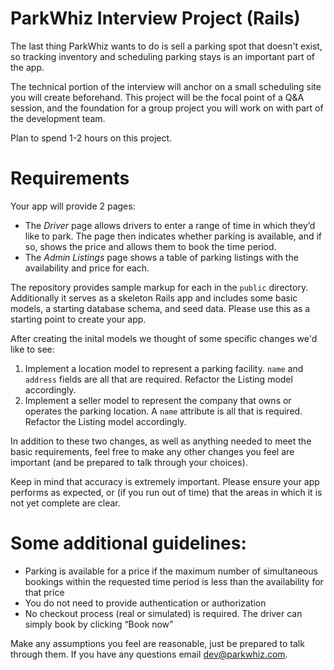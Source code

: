 ParkWhiz Interview Project (Rails)
===============

The last thing ParkWhiz wants to do is sell a parking spot that doesn't exist, so tracking inventory and scheduling parking stays is an important part of the app. 

The technical portion of the interview will anchor on a small scheduling site you will create beforehand.  This project will be the focal point of a Q&A session, and the foundation for a group project you will work on with part of the development team. 

Plan to spend 1-2 hours on this project. 

Requirements
============

Your app will provide 2 pages:

* The *Driver* page allows drivers to enter a range of time in which they’d like to park.  The page then indicates whether parking is available, and if so, shows the price and allows them to book the time period.
* The *Admin Listings* page shows a table of parking listings with the availability and price for each.

The repository provides sample markup for each in the `public` directory. Additionally it serves as a skeleton Rails app and includes some basic models, a starting database schema, and seed data. Please use this as a starting point to create your app.

After creating the inital models we thought of some specific changes we'd like to see:

1. Implement a location model to represent a parking facility.  `name` and `address` fields are all that are required.  Refactor the Listing model accordingly.
2. Implement a seller model to represent the company that owns or operates the parking location. A `name` attribute is all that is required. Refactor the Listing model accordingly.

In addition to these two changes, as well as anything needed to meet the basic requirements, feel free to make any other changes you feel are important (and be prepared to talk through your choices).

Keep in mind that accuracy is extremely important. Please ensure your app performs as expected, or (if you run out of time) that the areas in which it is not yet complete are clear.

Some additional guidelines:
===========================

* Parking is available for a price if the maximum number of simultaneous bookings within the requested time period is less than the availability for that price
* You do not need to provide authentication or authorization
* No checkout process (real or simulated) is required. The driver can simply book by clicking “Book now”

Make any assumptions you feel are reasonable, just be prepared to talk through them.  If you have any questions email dev@parkwhiz.com.

